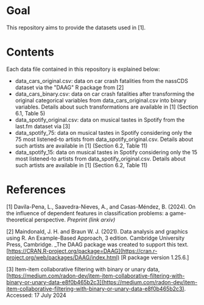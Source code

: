 # Goal
This repository aims to provide the datasets used in [1].

# Contents
Each data file contained in this repository is explained below:
- data_cars_original.csv: data on car crash fatalities from the nassCDS dataset via the "DAAG" R package from [2]
- data_cars_binary.csv: data on car crash fatalities after transforming the original categorical variables from data_cars_original.csv into binary variables. Details about such transformations are available in [1] (Section 6.1, Table 5)
- data_spotify_original.csv: data on musical tastes in Spotify from the last.fm dataset via [3]
- data_spotify_75: data on musical tastes in Spotify considering only the 75 most listened-to artists from data_spotify_original.csv. Details about such artists are available in [1] (Section 6.2, Table 11)
- data_spotify_15: data on musical tastes in Spotify considering only the 15 most listened-to artists from data_spotify_original.csv. Details about such artists are available in [1] (Section 6.2, Table 11)


# References
[1] Davila-Pena, L., Saavedra-Nieves, A., and Casas-Méndez, B. (2024). On the influence of dependent features in classification problems: a game-theoretical perspective. _Preprint (link arxiv)_

[2] Maindonald, J. H. and Braun W. J. (2021). Data analysis and graphics using R. An Example-Based Approach, 3 edition. Cambridge University Press, Cambridge. _The DAAG package was created to support this text. [https://CRAN.R-project.org/package=DAAG](https://cran.r-project.org/web/packages/DAAG/index.html) [R package version 1.25.6.]

[3] Item-item collaborative filtering with binary or unary data, 
[https://medium.com/radon-dev/item-item-collaborative-filtering-with-binary-or-unary-data-e8f0b465b2c3](https://medium.com/radon-dev/item-item-collaborative-filtering-with-binary-or-unary-data-e8f0b465b2c3). Accessed: 17 July 2024

